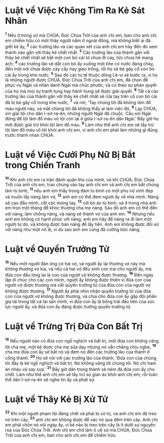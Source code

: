 

# Luật về Việc Không Tìm Ra Kẻ Sát Nhân
<sup><b>1</b></sup> Nếu ở trong xứ mà CHÚA, Đức Chúa Trời của anh chị em, ban cho anh chị em chiếm hữu có một thây người nằm ở ngoài đồng, mà không biết ai đã giết kẻ ấy, <sup><b>2</b></sup> các trưởng lão và các quan xét của anh chị em hãy đến đo xem thành nào gần với thây kẻ chết nhất. <sup><b>3</b></sup> Các trưởng lão của thành gần với thây kẻ chết nhất sẽ bắt một con bò cái tơ chưa đi cày, tức chưa hề mang ách; <sup><b>4</b></sup> các trưởng lão sẽ dắt con bò ấy xuống một khe có nước đang chảy, đến một nơi chưa được cày cấy hay gieo trồng, rồi họ sẽ bẻ gãy cổ con bò cái ấy trong khe nước. <sup><b>5</b></sup> Sau đó các tư tế thuộc dòng Lê-vi sẽ bước ra, vì họ là những người được CHÚA, Đức Chúa Trời của anh chị em, đã chọn để phục vụ Ngài và nhân danh Ngài mà chúc phước, và cứ theo sự phán quyết của họ mà mọi sự tranh tụng hay hành hung sẽ được giải quyết. <sup><b>6</b></sup> Tất cả các trưởng lão của thành gần với thây kẻ chết nhất sẽ rửa tay trên cổ con bò cái đã bị bẻ gãy cổ trong khe nước, <sup><b>7</b></sup> và nói, ‘Tay chúng tôi đã không làm đổ máu người này, và mắt chúng tôi đã không thấy ai làm việc đó. <sup><b>8</b></sup> Lạy CHÚA, xin giải tội cho dân I-sơ-ra-ên, những người Ngài đã chuộc. Cầu xin Ngài đừng để tội làm đổ máu vô tội còn lại ở giữa I-sơ-ra-ên dân Ngài.’ Bấy giờ họ mới được giải trừ khỏi tội làm đổ máu. <sup><b>9</b></sup> Làm như thế anh chị em sẽ tẩy trừ tội làm đổ máu vô tội khỏi anh chị em, vì anh chị em phải làm những gì đúng trước thánh nhan CHÚA.

# Luật về Việc Cưới Phụ Nữ Bị Bắt trong Chiến Tranh
<sup><b>10</b></sup> Khi anh chị em ra trận đánh quân thù của mình, và khi CHÚA, Đức Chúa Trời của anh chị em, trao chúng vào tay anh chị em và anh chị em bắt chúng làm tù binh, <sup><b>11</b></sup> nếu anh em thấy trong đám tù binh có một phụ nữ xinh đẹp và muốn lấy nàng làm vợ, <sup><b>12</b></sup> anh em có thể đem người ấy về nhà mình. Nàng sẽ cạo đầu mình, cắt các móng tay, <sup><b>13</b></sup> cởi bỏ áo tù binh, và ở trong nhà anh em trọn một tháng để khóc thương cha mẹ nàng. Sau đó anh em có thể đến với nàng, làm chồng nàng, và nàng sẽ thành vợ của anh em. <sup><b>14</b></sup> Nhưng nếu anh em không có hạnh phúc với nàng, anh em hãy để nàng ra đi làm một người tự do, và không được bán nàng để lấy tiền. Anh em không được đối xử với nàng như một nô lệ, vì dù sao anh em cũng đã cưỡng bức nàng.

# Luật về Quyền Trưởng Tử
<sup><b>15</b></sup> Nếu một người đàn ông có hai vợ, và người ấy lại thương vợ này mà không thương vợ kia, và nếu cả hai vợ đều sinh con trai cho người ấy, mà đứa con đầu lòng lại là con của người vợ không được thương. <sup><b>16</b></sup> Đến ngày lập di chúc cho các con mình, người ấy không được thiên vị đứa con của người vợ được thương mà cất quyền trưởng tử của đứa con của người vợ không được thương. <sup><b>17</b></sup> Người ấy phải nhìn nhận quyền trưởng tử của đứa con của người vợ không được thương, và chia cho đứa con ấy gấp đôi phần gia tài trong tất cả tài sản mình, vì đứa con ấy là bông trái đầu tiên của sức lực người ấy, và đứa con ấy đáng được hưởng quyền trưởng tử.

# Luật về Trừng Trị Đứa Con Bất Trị
<sup><b>18</b></sup> Nếu người nào có đứa con ngỗ nghịch và bất trị, một đứa con không vâng lời cha mẹ, một kẻ được cha mẹ sửa dạy nhưng nó vẫn chẳng chịu nghe, <sup><b>19</b></sup> cha mẹ đứa con ấy sẽ bắt nó và đem nó đến các trưởng lão của thành ở cổng thành. <sup><b>20</b></sup> Họ sẽ nói với các trưởng lão của thành, ‘Đứa con của chúng tôi đây là kẻ ngỗ nghịch và bất trị. Nó không vâng lời chúng tôi. Nó chỉ ham ăn nhậu và say sưa.’ <sup><b>21</b></sup> Bấy giờ dân trong thành sẽ ném đá đứa con ấy cho chết. Làm như thế anh chị em sẽ tẩy trừ sự gian ác khỏi anh chị em; rồi toàn thể dân I-sơ-ra-ên sẽ nghe tin ấy và phát sợ.

# Luật về Thây Kẻ Bị Xử Tử
<sup><b>22</b></sup> Khi một người phạm tội đáng chết và phải bị xử tử, và anh chị em đã treo nó trên cây, <sup><b>23</b></sup> anh chị em không được để xác nó qua đêm trên cây. Anh chị em phải chôn nó nội ngày ấy, vì kẻ nào bị treo trên cây là ở dưới sự nguyền rủa của Đức Chúa Trời. Anh chị em chớ làm ô uế xứ mà CHÚA, Đức Chúa Trời của anh chị em, ban cho anh chị em để chiếm hữu.

